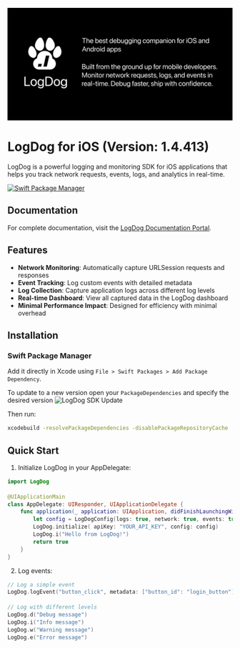 ![LogDog Feature Graphic](feature-graphic.png)

# LogDog for iOS (Version: 1.4.413)

LogDog is a powerful logging and monitoring SDK for iOS applications that helps you track network requests, events, logs, and analytics in real-time.

[![Swift Package Manager](https://img.shields.io/badge/Swift%20Package%20Manager-compatible-brightgreen.svg)](https://swift.org/package-manager/)

## Documentation

For complete documentation, visit the [LogDog Documentation Portal](https://docs.logdog.app).

## Features

- **Network Monitoring**: Automatically capture URLSession requests and responses
- **Event Tracking**: Log custom events with detailed metadata
- **Log Collection**: Capture application logs across different log levels
- **Real-time Dashboard**: View all captured data in the LogDog dashboard
- **Minimal Performance Impact**: Designed for efficiency with minimal overhead

## Installation

### Swift Package Manager

Add it directly in Xcode using `File > Swift Packages > Add Package Dependency`.

To update to a new version open your `PackageDependencies` and specify the desired version
![LogDog SDK Update](update-version.png)

Then run:

```bash
xcodebuild -resolvePackageDependencies -disablePackageRepositoryCache
```
## Quick Start

1. Initialize LogDog in your AppDelegate:

```swift
import LogDog

@UIApplicationMain
class AppDelegate: UIResponder, UIApplicationDelegate {
    func application(_ application: UIApplication, didFinishLaunchingWithOptions launchOptions: [UIApplication.LaunchOptionsKey: Any]?) -> Bool {
        let config = LogDogConfig(logs: true, network: true, events: true)
        LogDog.initialize( apiKey: "YOUR_API_KEY", config: config)
        LogDog.i("Hello from LogDog!")
        return true
    }
}
```


2. Log events:

```swift
// Log a simple event
LogDog.logEvent("button_click", metadata: ["button_id": "login_button"])

// Log with different levels
LogDog.d("Debug message")
LogDog.i("Info message")
LogDog.w("Warning message")
LogDog.e("Error message")
```

